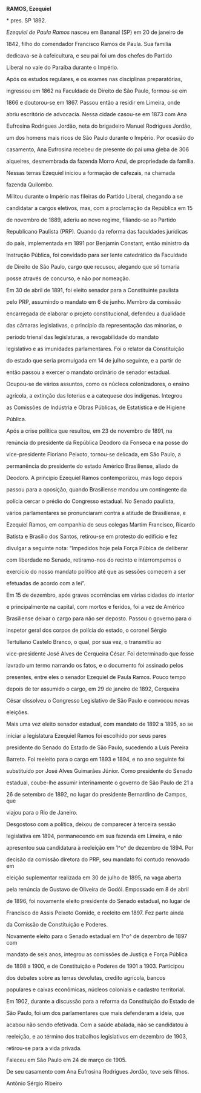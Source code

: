 **RAMOS, Ezequiel**



\* pres. SP 1892.



*Ezequiel de Paula Ramos* nasceu em Bananal (SP) em 20 de janeiro de

1842, filho do comendador Francisco Ramos de Paula. Sua família

dedicava-se à cafeicultura, e seu pai foi um dos chefes do Partido

Liberal no vale do Paraíba durante o Império.



Após os estudos regulares, e os exames nas disciplinas preparatórias,

ingressou em 1862 na Faculdade de Direito de São Paulo, formou-se em

1866 e doutorou-se em 1867. Passou então a residir em Limeira, onde

abriu escritório de advocacia. Nessa cidade casou-se em 1873 com Ana

Eufrosina Rodrigues Jordão, neta do brigadeiro Manuel Rodrigues Jordão,

um dos homens mais ricos de São Paulo durante o Império. Por ocasião do

casamento, Ana Eufrosina recebeu de presente do pai uma gleba de 306

alqueires, desmembrada da fazenda Morro Azul, de propriedade da família.

Nessas terras Ezequiel iniciou a formação de cafezais, na chamada

fazenda Quilombo.



Militou durante o Império nas fileiras do Partido Liberal, chegando a se

candidatar a cargos eletivos, mas, com a proclamação da República em 15

de novembro de 1889, aderiu ao novo regime, filiando-se ao Partido

Republicano Paulista (PRP). Quando da reforma das faculdades jurídicas

do país, implementada em 1891 por Benjamin Constant, então ministro da

Instrução Pública, foi convidado para ser lente catedrático da Faculdade

de Direito de São Paulo, cargo que recusou, alegando que só tomaria

posse através de concurso, e não por nomeação.



Em 30 de abril de 1891, foi eleito senador para a Constituinte paulista

pelo PRP, assumindo o mandato em 6 de junho. Membro da comissão

encarregada de elaborar o projeto constitucional, defendeu a dualidade

das câmaras legislativas, o princípio da representação das minorias, o

período trienal das legislaturas, a revogabilidade do mandato

legislativo e as imunidades parlamentares. Foi o relator da Constituição

do estado que seria promulgada em 14 de julho seguinte, e a partir de

então passou a exercer o mandato ordinário de senador estadual.

Ocupou-se de vários assuntos, como os núcleos colonizadores, o ensino

agrícola, a extinção das loterias e a catequese dos indígenas. Integrou

as Comissões de Indústria e Obras Públicas, de Estatística e de Higiene

Pública.



Após a crise política que resultou, em 23 de novembro de 1891, na

renúncia do presidente da República Deodoro da Fonseca e na posse do

vice-presidente Floriano Peixoto, tornou-se delicada, em São Paulo, a

permanência do presidente do estado Américo Brasiliense, aliado de

Deodoro. A princípio Ezequiel Ramos contemporizou, mas logo depois

passou para a oposição, quando Brasiliense mandou um contingente da

polícia cercar o prédio do Congresso estadual. No Senado paulista,

vários parlamentares se pronunciaram contra a atitude de Brasiliense, e

Ezequiel Ramos, em companhia de seus colegas Martim Francisco, Ricardo

Batista e Brasílio dos Santos, retirou-se em protesto do edifício e fez

divulgar a seguinte nota: “Impedidos hoje pela Força Púbica de deliberar

com liberdade no Senado, retiramo-nos do recinto e interrompemos o

exercício do nosso mandato político até que as sessões comecem a ser

efetuadas de acordo com a lei”.



Em 15 de dezembro, após graves ocorrências em várias cidades do interior

e principalmente na capital, com mortos e feridos, foi a vez de Américo

Brasiliense deixar o cargo para não ser deposto. Passou o governo para o

inspetor geral dos corpos de polícia do estado, o coronel Sérgio

Tertuliano Castelo Branco, o qual, por sua vez, o transmitiu ao

vice-presidente José Alves de Cerqueira César. Foi determinado que fosse

lavrado um termo narrando os fatos, e o documento foi assinado pelos

presentes, entre eles o senador Ezequiel de Paula Ramos. Pouco tempo

depois de ter assumido o cargo, em 29 de janeiro de 1892, Cerqueira

César dissolveu o Congresso Legislativo de São Paulo e convocou novas

eleições.



Mais uma vez eleito senador estadual, com mandato de 1892 a 1895, ao se

iniciar a legislatura Ezequiel Ramos foi escolhido por seus pares

presidente do Senado do Estado de São Paulo, sucedendo a Luís Pereira

Barreto. Foi reeleito para o cargo em 1893 e 1894, e no ano seguinte foi

substituído por José Alves Guimarães Júnior. Como presidente do Senado

estadual, coube-lhe assumir interinamente o governo de São Paulo de 21 a

26 de setembro de 1892, no lugar do presidente Bernardino de Campos, que

viajou para o Rio de Janeiro.



Desgostoso com a política, deixou de comparecer à terceira sessão

legislativa em 1894, permanecendo em sua fazenda em Limeira, e não

apresentou sua candidatura à reeleição em 1^o^ de dezembro de 1894. Por

decisão da comissão diretora do PRP, seu mandato foi contudo renovado em

eleição suplementar realizada em 30 de julho de 1895, na vaga aberta

pela renúncia de Gustavo de Oliveira de Godói. Empossado em 8 de abril

de 1896, foi novamente eleito presidente do Senado estadual, no lugar de

Francisco de Assis Peixoto Gomide, e reeleito em 1897. Fez parte ainda

da Comissão de Constituição e Poderes.



Novamente eleito para o Senado estadual em 1^o^ de dezembro de 1897 com

mandato de seis anos, integrou as comissões de Justiça e Força Pública

de 1898 a 1900, e de Constituição e Poderes de 1901 a 1903. Participou

dos debates sobre as terras devolutas, credito agrícola, bancos

populares e caixas econômicas, núcleos coloniais e cadastro territorial.

Em 1902, durante a discussão para a reforma da Constituição do Estado de

São Paulo, foi um dos parlamentares que mais defenderam a ideia, que

acabou não sendo efetivada. Com a saúde abalada, não se candidatou à

reeleição, e ao término dos trabalhos legislativos em dezembro de 1903,

retirou-se para a vida privada.



Faleceu em São Paulo em 24 de março de 1905.



De seu casamento com Ana Eufrosina Rodrigues Jordão, teve seis filhos.



Antônio Sérgio Ribeiro



